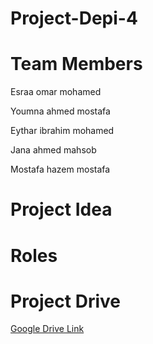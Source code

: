 # Project-Depi-4

# Team Members
Esraa omar mohamed 

Youmna ahmed mostafa 

Eythar ibrahim mohamed 

Jana ahmed mahsob 

Mostafa hazem mostafa
# Project Idea

# Roles

# Project Drive

[Google Drive Link](https://drive.google.com/drive/folders/1b0E-4FcWzYkRSoITPUxU9uDc7IY9spGe?usp=drive_link)
